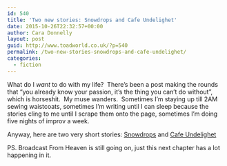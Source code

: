 ```yaml
---
id: 540
title: 'Two new stories: Snowdrops and Cafe Undelighet'
date: 2015-10-26T22:32:57+00:00
author: Cara Donnelly
layout: post
guid: http://www.toadworld.co.uk/?p=540
permalink: /two-new-stories-snowdrops-and-cafe-undelighet/
categories:
  - fiction
---
```

What do I _want_ to do with my life?  There&#8217;s been a post making the rounds that &#8220;you already know your passion, it&#8217;s the thing you can&#8217;t do without&#8221;, which is horseshit.  My muse wanders.  Sometimes I&#8217;m staying up till 2AM sewing waistcoats, sometimes I&#8217;m writing until I can sleep because the stories cling to me until I scrape them onto the page, sometimes I&#8217;m doing five nights of improv a week.

Anyway, here are two very short stories: [Snowdrops](http://www.toadworld.co.uk/?page_id=536) and [Cafe Undelighet](http://www.toadworld.co.uk/?page_id=538)

PS. Broadcast From Heaven is still going on, just this next chapter has a lot happening in it.